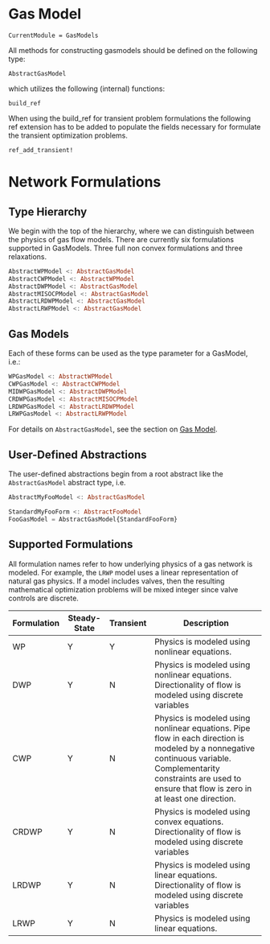 # Gas Model

```@meta
CurrentModule = GasModels
```

All methods for constructing gasmodels should be defined on the following type:

```@docs
AbstractGasModel
```

which utilizes the following (internal) functions:

```@docs
build_ref
```

When using the build_ref for transient problem formulations the following ref extension has to be added to populate the fields necessary for formulate the transient optimization problems.

```@docs
ref_add_transient!
```


# Network Formulations

## Type Hierarchy
We begin with the top of the hierarchy, where we can distinguish between the physics of gas flow models. There are currently six formulations supported in GasModels. Three full non convex formulations and three relaxations.

```julia
AbstractWPModel <: AbstractGasModel
AbstractCWPModel <: AbstractWPModel
AbstractDWPModel <: AbstractGasModel
AbstractMISOCPModel <: AbstractGasModel
AbstractLRDWPModel <: AbstractGasModel
AbstractLRWPModel <: AbstractGasModel
```

## Gas Models
Each of these forms can be used as the type parameter for a GasModel, i.e.:

```julia
WPGasModel <: AbstractWPModel
CWPGasModel <: AbstractCWPModel
MIDWPGasModel <: AbstractDWPModel
CRDWPGasModel <: AbstractMISOCPModel
LRDWPGasModel <: AbstractLRDWPModel
LRWPGasModel <: AbstractLRWPModel
```

For details on `AbstractGasModel`, see the section on [Gas Model](@ref).

## User-Defined Abstractions

The user-defined abstractions begin from a root abstract like the `AbstractGasModel` abstract type, i.e.

```julia
AbstractMyFooModel <: AbstractGasModel

StandardMyFooForm <: AbstractFooModel
FooGasModel = AbstractGasModel{StandardFooForm}
```

## Supported Formulations

All formulation names refer to how underlying physics of a gas network is modeled. For example, the `LRWP` model uses a linear representation of natural gas physics. If a model includes valves, then the resulting mathematical optimization problems will be mixed integer since valve controls are discrete.

| Formulation      | Steady-State         | Transient             | Description           |
| ---------------- | -------------------- | --------------------- | --------------------- |
| WP               |       Y              |          Y            | Physics is modeled using nonlinear equations. |
| DWP              |       Y              |          N            | Physics is modeled using nonlinear equations. Directionality of flow is modeled using discrete variables |
| CWP              |       Y              |          N            | Physics is modeled using nonlinear equations. Pipe flow in each direction is modeled by a nonnegative continuous variable. Complementarity constraints are used to ensure that flow is zero in at least one direction. |
| CRDWP            |       Y              |          N            | Physics is modeled using convex equations. Directionality of flow is modeled using discrete variables |
| LRDWP            |       Y              |          N            | Physics is modeled using linear equations. Directionality of flow is modeled using discrete variables |
| LRWP             |       Y              |          N            | Physics is modeled using linear equations. |
